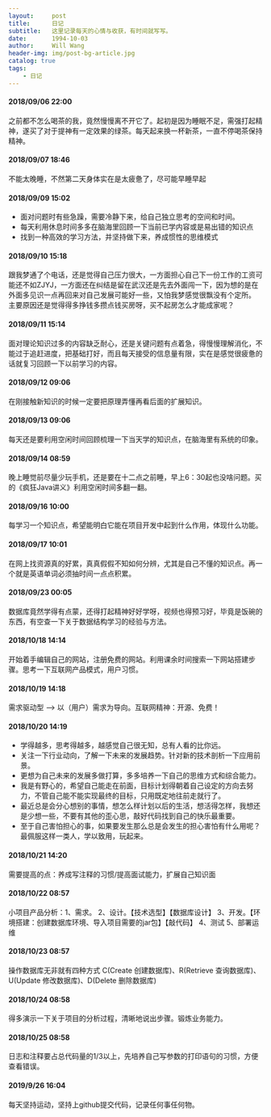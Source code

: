 ```yaml
---
layout:     post
title:      日记
subtitle:   这里记录每天的心情与收获，有时间就写写。
date:       1994-10-03
author:     Will Wang
header-img: img/post-bg-article.jpg
catalog: true
tags:
    - 日记
---
```


#### 2018/09/06 22:00
之前都不怎么喝茶的我，竟然慢慢离不开它了。起初是因为睡眠不足，需强打起精神，遂买了对于提神有一定效果的绿茶。每天起来换一杯新茶，一直不停喝茶保持精神。

#### 2018/09/07 18:46   
不能太晚睡，不然第二天身体实在是太疲惫了，尽可能早睡早起

#### 2018/09/09 15:02 	
- 面对问题时有些急躁，需要冷静下来，给自己独立思考的空间和时间。
- 每天利用休息时间多多在脑海里回顾一下当前已学内容或是易出错的知识点
- 找到一种高效的学习方法，并坚持做下来，养成惯性的思维模式 

#### 2018/09/10 15:18  
跟我梦通了个电话，还是觉得自己压力很大，一方面担心自己下一份工作的工资可能还不如ZJYJ，一方面还在纠结是留在武汉还是先去外面闯一下，因为想的是在外面多见识一点再回来对自己发展可能好一些，又怕我梦感觉很飘没有个定所。 主要原因还是觉得得多挣钱多攒点钱买房呀，买不起房怎么才能成家呢？

#### 2018/09/11 15:14   
面对理论知识过多的内容缺乏耐心，还是关键问题有点着急，得慢慢理解消化，不能过于追赶进度，把基础打好，而且每天接受的信息量有限，实在是感觉很疲惫的话就复习回顾一下以前学习的内容。

#### 2018/09/12 09:06   
在刚接触新知识的时候一定要把原理弄懂再看后面的扩展知识。

#### 2018/09/13 09:06   
每天还是要利用空闲时间回顾梳理一下当天学的知识点，在脑海里有系统的印象。

#### 2018/09/14 08:59   
晚上睡觉前尽量少玩手机，还是要在十二点之前睡，早上6：30起也没啥问题。买的《疯狂Java讲义》利用空闲时间多翻一翻。 

#### 2018/09/16 10:00 	
每学习一个知识点，希望能明白它能在项目开发中起到什么作用，体现什么功能。

#### 2018/09/17 10:01   
在网上找资源真的好累，真真假假不知如何分辨，尤其是自己不懂的知识点。再一个就是英语单词必须抽时间一点点积累。

#### 2018/09/23 00:05   
数据库竟然学得有点蒙，还得打起精神好好学呀，视频也得预习好，毕竟是饭碗的东西，有空查一下关于数据结构学习的经验与方法。

#### 2018/10/18 14:14   
开始着手编辑自己的网站，注册免费的网站。利用课余时间搜索一下网站搭建步骤。思考一下互联网产品模式，用户习惯。

#### 2018/10/19 14:18   
需求驱动型 --> 以（用户）需求为导向。互联网精神：开源、免费！

#### 2018/10/20 14:19   
- 学得越多，思考得越多，越感觉自己很无知，总有人看的比你远。
- 关注一下行业动向，了解一下未来的发展趋势。针对新的技术剖析一下应用前景。
- 更想为自己未来的发展多做打算，多多培养一下自己的思维方式和综合能力。
- 我是有野心的，希望自己能走在前面，目标计划得朝着自己设定的方向去努力，不管自己能不能实现最终的目标，只用既定地往前走就行了。
- 最近总是会分心想别的事情，想怎么样计划以后的生活，想活得怎样，我想还是少想一些，不要有其他的歪心思，敲好代码找到自己的快乐最重要。
- 至于自己害怕担心的事，如果要发生那么总是会发生的担心害怕有什么用呢？最佩服这样一类人，学以致用，玩起来。

#### 2018/10/21 14:20   
需要提高的点：养成写注释的习惯/提高面试能力，扩展自己知识面

#### 2018/10/22 08:57   
小项目产品分析：1、需求。 2、设计。【技术选型】【数据库设计】 3、开发。【环境搭建：创建数据库环境、导入项目需要的jar包】【敲代码】 4、测试 5、部署运维

#### 2018/10/23 08:57   
操作数据库无非就有四种方式 C(Create 创建数据库)、R(Retrieve 查询数据库)、U(Update 修改数据库)、D(Delete 删除数据库)

#### 2018/10/24 08:58   
得多演示一下关于项目的分析过程，清晰地说出步骤。锻炼业务能力。

#### 2018/10/25 08:58   
日志和注释要占总代码量的1/3以上，先培养自己写参数的打印语句的习惯，方便查看错误。

#### 2019/9/26 16:04
每天坚持运动，坚持上github提交代码，记录任何事任何物。